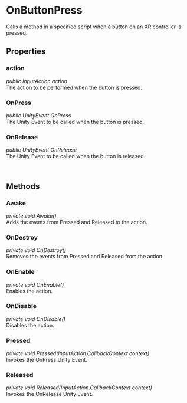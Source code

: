 # OnButtonPress

Calls a method in a specified script when a button on an XR controller is pressed.

## Properties

### action
*public InputAction action*
<br>The action to be performed when the button is pressed.

### OnPress
*public UnityEvent OnPress*
<br>The Unity Event to be called when the button is pressed.

### OnRelease
*public UnityEvent OnRelease*
<br>The Unity Event to be called when the button is released.

<br>

## Methods

### Awake
*private void Awake()*
<br>Adds the events from Pressed and Released to the action.

### OnDestroy
*private void OnDestroy()*<br>
Removes the events from Pressed and Released from the action.

### OnEnable
*private void OnEnable()*<br>
Enables the action.

### OnDisable
*private void OnDisable()*<br>
Disables the action.

### Pressed
*private void Pressed(InputAction.CallbackContext context)*<br>
Invokes the OnPress Unity Event.

### Released
*private void Released(InputAction.CallbackContext context)*<br>
Invokes the OnRelease Unity Event.
